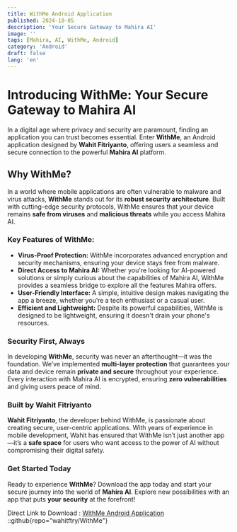 ```yaml
---
title: WithMe Android Application
published: 2024-10-05
description: 'Your Secure Gateway to Mahira AI'
image: ''
tags: [Mahira, AI, WithMe, Android]
category: 'Android'
draft: false 
lang: 'en'
---
```


# Introducing WithMe: Your Secure Gateway to Mahira AI

In a digital age where privacy and security are paramount, finding an application you can trust becomes essential. Enter **WithMe**, an Android application designed by **Wahit Fitriyanto**, offering users a seamless and secure connection to the powerful **Mahira AI** platform.

## Why WithMe?

In a world where mobile applications are often vulnerable to malware and virus attacks, **WithMe** stands out for its **robust security architecture**. Built with cutting-edge security protocols, WithMe ensures that your device remains **safe from viruses** and **malicious threats** while you access Mahira AI.

### Key Features of WithMe:

- **Virus-Proof Protection:** WithMe incorporates advanced encryption and security mechanisms, ensuring your device stays free from malware.
- **Direct Access to Mahira AI:** Whether you're looking for AI-powered solutions or simply curious about the capabilities of Mahira AI, WithMe provides a seamless bridge to explore all the features Mahira offers.
- **User-Friendly Interface:** A simple, intuitive design makes navigating the app a breeze, whether you’re a tech enthusiast or a casual user.
- **Efficient and Lightweight:** Despite its powerful capabilities, WithMe is designed to be lightweight, ensuring it doesn't drain your phone's resources.

### Security First, Always

In developing **WithMe**, security was never an afterthought—it was the foundation. We’ve implemented **multi-layer protection** that guarantees your data and device remain **private and secure** throughout your experience. Every interaction with Mahira AI is encrypted, ensuring **zero vulnerabilities** and giving users peace of mind.

### Built by Wahit Fitriyanto

**Wahit Fitriyanto**, the developer behind WithMe, is passionate about creating secure, user-centric applications. With years of experience in mobile development, Wahit has ensured that WithMe isn’t just another app—it’s a **safe space** for users who want access to the power of AI without compromising their digital safety.

### Get Started Today

Ready to experience **WithMe**? Download the app today and start your secure journey into the world of **Mahira AI**. Explore new possibilities with an app that puts **your security** at the forefront!

Direct Link to Download : [WithMe Android Application](https://github.com/wahitftry/WithMe/releases/download/latest/app-release.apk)
::github{repo="wahitftry/WithMe"}
